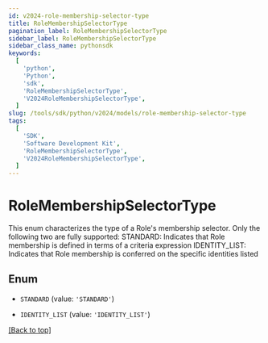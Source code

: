```yaml
---
id: v2024-role-membership-selector-type
title: RoleMembershipSelectorType
pagination_label: RoleMembershipSelectorType
sidebar_label: RoleMembershipSelectorType
sidebar_class_name: pythonsdk
keywords:
  [
    'python',
    'Python',
    'sdk',
    'RoleMembershipSelectorType',
    'V2024RoleMembershipSelectorType',
  ]
slug: /tools/sdk/python/v2024/models/role-membership-selector-type
tags:
  [
    'SDK',
    'Software Development Kit',
    'RoleMembershipSelectorType',
    'V2024RoleMembershipSelectorType',
  ]
---
```


# RoleMembershipSelectorType

This enum characterizes the type of a Role's membership selector. Only the following two are fully supported: STANDARD: Indicates that Role membership is defined in terms of a criteria expression IDENTITY_LIST: Indicates that Role membership is conferred on the specific identities listed

## Enum

- `STANDARD` (value: `'STANDARD'`)

- `IDENTITY_LIST` (value: `'IDENTITY_LIST'`)

[[Back to top]](#)
